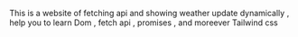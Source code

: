 This is a website of fetching api and showing weather update dynamically , help you to learn Dom , fetch api , promises , and moreever Tailwind css